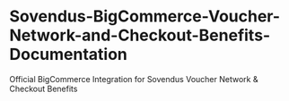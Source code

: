 # Sovendus-BigCommerce-Voucher-Network-and-Checkout-Benefits-Documentation
Official BigCommerce Integration for Sovendus Voucher Network &amp; Checkout Benefits
